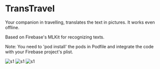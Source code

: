 # TransTravel

Your companion in travelling, translates the text in pictures. It works even offline.

Based on Firebase's MLKit for recognizing texts.

Note: You need to 'pod install' the pods in Podfile and integrate the code with your Firebase project's plist.

<img src="/Screenshots/Simulator Screen Shot - iPhone Xʀ - 2019-12-06 at 18.38.17.png" alt="s1"/>
<img src="/Screenshots/Simulator Screen Shot - iPhone Xʀ - 2019-12-06 at 18.39.17.png" alt="s1"/>
<img src="/Screenshots/Simulator Screen Shot - iPhone Xʀ - 2019-12-06 at 18.39.52" alt="s1"/>
